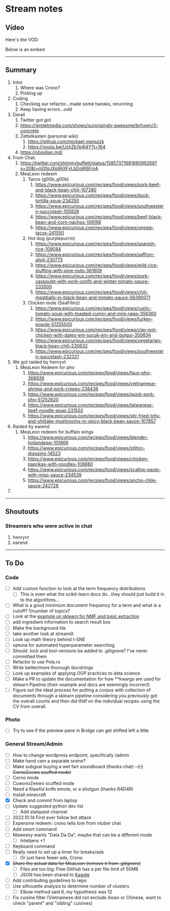 # Stream notes

## Video

Here's the VOD:

Below is an embed

---

## Summary

1. Intro
   1. Where was Crono?
   2. Picking up
2. Coding
   1. Checking our refactor...made some tweaks, rerunning
   2. Keep having errors...odd
3. Derail
   1. Twitter got got
   2. https://gimletmedia.com/shows/surprisingly-awesome/brhxwn/3-concrete
   3. Zettelkasten (personal wiki)
      1. https://github.com/mickael-menu/zk
      2. https://youtu.be/UzhZb7e4l4Y?t=164
   4. https://obsidian.md/
4. From Chat:
   1. https://twitter.com/shimmybuffett/status/1585737168169099266?s=20&t=mDfqJXqIRjXFyLbDoW6FmA
   2. MeaLeon redeem
      1. Tacos (g00b_g00b)
         1. https://www.epicurious.com/recipes/food/views/pork-beef-and-black-bean-chili-107280
         2. https://www.epicurious.com/recipes/food/views/duck-tortilla-soup-234250
         3. https://www.epicurious.com/recipes/food/views/southwestern-succotash-105826
         4. https://www.epicurious.com/recipes/food/views/beef-black-bean-and-corn-nachos-109166
         5. https://www.epicurious.com/recipes/food/views/veggie-tacos-241550
      2. Hot dog (purplepurrin)
         1. https://www.epicurious.com/recipes/food/views/spanish-rice-109084
         2. https://www.epicurious.com/recipes/food/views/saffron-alioli-230773
         3. https://www.epicurious.com/recipes/food/views/wild-rice-stuffing-with-pine-nuts-361809
         4. https://www.epicurious.com/recipes/food/views/pork-cassoulet-with-pork-confit-and-winter-tomato-sauce-233500
         5. https://www.epicurious.com/recipes/food/views/chili-meatballs-in-black-bean-and-tomato-sauce-56390071
      3. Chicken mole (SeaFilmz)
         1. https://www.epicurious.com/recipes/food/views/rustic-tomato-soup-with-toasted-cumin-and-mini-rajas-356360
         2. https://www.epicurious.com/recipes/food/views/turkey-posole-51255500
         3. https://www.epicurious.com/recipes/food/views/clay-pot-chicken-with-dates-em-sucuk-em-and-bulgur-350834
         4. https://www.epicurious.com/recipes/food/views/vegetarian-black-bean-chili-230632
         5. https://www.epicurious.com/recipes/food/views/southwestern-succotash-232321
5. We got raided by henryvt
   1. MeaLeon Redeem for pho
      1. https://www.epicurious.com/recipes/food/views/faux-pho-368936
      2. https://www.epicurious.com/recipes/food/views/vietnamese-shrimp-and-pork-crepes-238439
      3. https://www.epicurious.com/recipes/food/views/quick-pork-pho-51252620
      4. https://www.epicurious.com/recipes/food/views/taiwanese-beef-noodle-soup-231502
      5. https://www.epicurious.com/recipes/food/views/stir-fried-tofu-and-shiitake-mushrooms-in-spicy-black-bean-sauce-107857
6. Raided by earend
   1. MeaLeon redeem for buffalo wings
      1. https://www.epicurious.com/recipes/food/views/blender-hollandaise-101869
      2. https://www.epicurious.com/recipes/food/views/stilton-dressing-14523
      3. https://www.epicurious.com/recipes/food/views/chicken-paprikas-with-noodles-108880
      4. https://www.epicurious.com/recipes/food/views/scallop-saute-with-miso-sauce-234539
      5. https://www.epicurious.com/recipes/food/views/ancho-chile-sauce-242728
7. 
---

## Shoutouts

### Streamers who were active in chat

1. henryvt
2. earend
---

## To Do

### Code

- [ ] Add custom function to look at the term frequency distributions
  - [ ] This is even what the scikit-learn docs do...they should just build it in to the algorithms...
- [ ] What is a good minimium document frequency for a term and what is a cutoff? 1/number of topics?
- [ ] Look at the [example on sklearn for NMF and topic extraction](https://scikit-learn.org/stable/auto_examples/applications/plot_topics_extraction_with_nmf_lda.html#sphx-glr-auto-examples-applications-plot-topics-extraction-with-nmf-lda-py)
- [ ] add ingredient information to search result box
- [ ] Make the background tile
- [ ] take another look at streamlit
- [ ] Look up math theory behind t-SNE
- [ ] optuna for automated hyperparameter searching
- [ ] Should .lock and tool-versions be added to .gitignore? I've never committed them
- [ ] Refactor to use Pola.rs
- [ ] Write better/more thorough docstrings
- [ ] Look up examples of applying OOP practices to data science
- [ ] Make a PR to update the documentation for how **kwargs are used for sklearn Pipeline (their example and docs are seemingly incorrect)
- [ ] Figure out the ideal process for putting a corpus with collection of documents through a sklearn pipeline considering you previously got the overall counts and then did tfidf on the individual recipes using the CV from overall.

### Photo

- [ ] Try to see if the preview pane in Bridge can get shifted left a little

### General Stream/Admin

- [ ] How to change wordpress endpoint, specifically /admin
- [ ] Make hand cam a separate scene?
- [ ] Make subgoal buying a wet fart soundboard (thanks chat)
~~- [ ] CornoZeewo scuffed model~~
- [ ] Corno mode
- [ ] CuwonoZeewo scuffed mode
- [ ] Need a Klawful knife emote, or a shotgun (thanks R4D4R)
- [ ] Install minecraft
- [X] Check and commit from laptop
- [ ] Update suggested python dev list
  - [ ] Add statquest channel
- [ ] 2022.10.14 First ever follow bot attack
- [ ] Expensive redeem: crono tells lore from vtuber chat
- [ ] Add smort command
- [ ] Maweexy wants "Data Da Da", maybe that can be a different mode
  - [ ] Intelijens +1
- [ ] Keyboard command
- [ ] Really need to set up a timer for breaks/ads
  - [ ] Or just have fewer ads, Crono
- [X] ~~Share the actual data for MeaLeon (remove it from .gitignore)~~
  - [ ] Files are too big: Free GitHub has a per file limit of 50MB
  - [ ] JSON has been shared to [Kaggle](https://www.kaggle.com/datasets/awchen/ogmealeondata)
- [ ] Add contributing guidelines to repo
- [ ] Use silhouette analysis to determine number of clusters
  - [ ] Elbow method said 6, my hypothesis was 12
- [ ] Fix cuisine filter (Vietnamese did not exclude Asian or Chinese, want to check "parent" and "sibling" cuisines)
